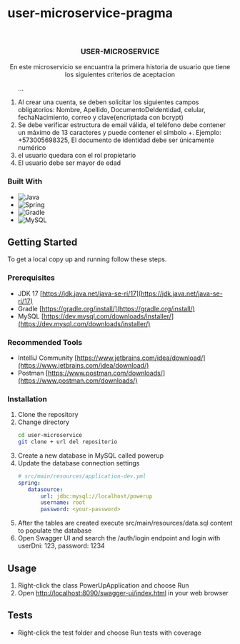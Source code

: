 # user-microservice-pragma

<br />
<div align="center">
<h3>USER-MICROSERVICE</h3>
  <p align="center">En este microservicio se encuantra la primera historia de usuario que tiene los siguientes criterios de aceptacion</p>
</div>
  <ol start="numero"> ... </ol>
  <ol start="1">
  <li>Al crear una cuenta, se deben solicitar los siguientes campos obligatorios: Nombre, Apellido, DocumentoDeIdentidad, celular, fechaNacimiento, correo y clave(encriptada con bcrypt)</li>
  <li>Se debe verificar estructura de email válida, el teléfono debe contener un máximo de 13 caracteres y puede contener el símbolo +. Ejemplo: +573005698325, El documento de identidad debe ser únicamente numérico</li>
  <li>el usuario quedara con el rol propietario</li>
  <li>El usuario debe ser mayor de edad</li>
</ol>

### Built With

* ![Java](https://img.shields.io/badge/java-%23ED8B00.svg?style=for-the-badge&logo=java&logoColor=white)
* ![Spring](https://img.shields.io/badge/Spring-6DB33F?style=for-the-badge&logo=spring&logoColor=white)
* ![Gradle](https://img.shields.io/badge/Gradle-02303A.svg?style=for-the-badge&logo=Gradle&logoColor=white)
* ![MySQL](https://img.shields.io/badge/MySQL-00000F?style=for-the-badge&logo=mysql&logoColor=white)


<!-- GETTING STARTED -->
## Getting Started

To get a local copy up and running follow these steps.

### Prerequisites

* JDK 17 [https://jdk.java.net/java-se-ri/17](https://jdk.java.net/java-se-ri/17)
* Gradle [https://gradle.org/install/](https://gradle.org/install/)
* MySQL [https://dev.mysql.com/downloads/installer/](https://dev.mysql.com/downloads/installer/)

### Recommended Tools
* IntelliJ Community [https://www.jetbrains.com/idea/download/](https://www.jetbrains.com/idea/download/)
* Postman [https://www.postman.com/downloads/](https://www.postman.com/downloads/)

### Installation

1. Clone the repository
2. Change directory
   ```sh
   cd user-microservice
   git clone + url del repositorio 
   ```
3. Create a new database in MySQL called powerup
4. Update the database connection settings
   ```yml
   # src/main/resources/application-dev.yml
   spring:
      datasource:
          url: jdbc:mysql://localhost/powerup
          username: root
          password: <your-password>
   ```
5. After the tables are created execute src/main/resources/data.sql content to populate the database
6. Open Swagger UI and search the /auth/login endpoint and login with userDni: 123, password: 1234

<!-- USAGE -->
## Usage

1. Right-click the class PowerUpApplication and choose Run
2. Open [http://localhost:8090/swagger-ui/index.html](http://localhost:8090/swagger-ui/index.html) in your web browser

<!-- ROADMAP -->
## Tests

- Right-click the test folder and choose Run tests with coverage
